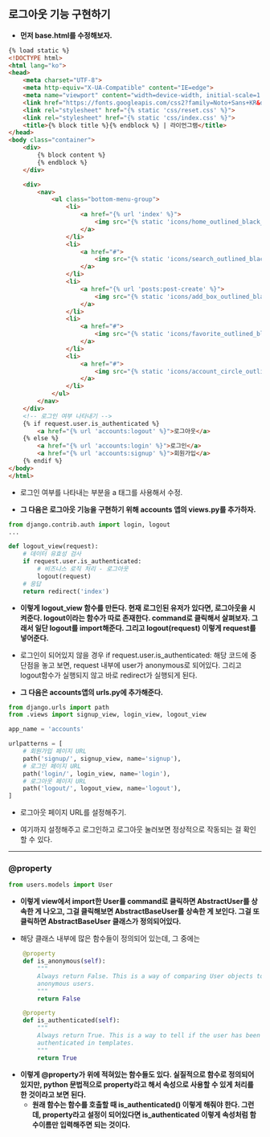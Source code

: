 ## 로그아웃 기능 구현하기
- **먼저 base.html를 수정해보자.**

```html
{% load static %}
<!DOCTYPE html>
<html lang="ko">
<head>
    <meta charset="UTF-8">
    <meta http-equiv="X-UA-Compatible" content="IE=edge">
    <meta name="viewport" content="width=device-width, initial-scale=1.0">
    <link href="https://fonts.googleapis.com/css2?family=Noto+Sans+KR&display=swap" rel="stylesheet">
    <link rel="stylesheet" href="{% static 'css/reset.css' %}">
    <link rel="stylesheet" href="{% static 'css/index.css' %}">
    <title>{% block title %}{% endblock %} | 라이언그램</title>
</head>
<body class="container">
    <div>
        {% block content %}
        {% endblock %}
    </div>

    <div>
        <nav>
            <ul class="bottom-menu-group">
                <li>
                    <a href="{% url 'index' %}">
                        <img src="{% static 'icons/home_outlined_black_36dp.svg' %}" alt="홈"/>
                    </a>
                </li>
                <li>
                    <a href="#">
                        <img src="{% static 'icons/search_outlined_black_36dp.svg' %}" alt="검색"/>
                    </a>
                </li>
                <li>
                    <a href="{% url 'posts:post-create' %}">
                        <img src="{% static 'icons/add_box_outlined_black_36dp.svg' %}" alt="글쓰기"/>
                    </a>
                </li>
                <li>
                    <a href="#">
                        <img src="{% static 'icons/favorite_outlined_black_36dp.svg' %}" alt="좋아요"/>
                    </a>
                </li>
                <li>
                    <a href="#">
                        <img src="{% static 'icons/account_circle_outlined_black_36dp.svg' %}" alt="프로필"/>
                    </a>
                </li>
            </ul>
        </nav>
    </div>
    <!-- 로그인 여부 나타내기 -->
    {% if request.user.is_authenticated %}
        <a href="{% url 'accounts:logout' %}">로그아웃</a>
    {% else %}
        <a href="{% url 'accounts:login' %}">로그인</a>
        <a href="{% url 'accounts:signup' %}">회원가입</a>
    {% endif %}
</body>
</html>
```

- 로그인 여부를 나타내는 부분을 a 태그를 사용해서 수정.

- **그 다음은 로그아웃 기능을 구현하기 위해 accounts 앱의 views.py를 추가하자.**

```python
from django.contrib.auth import login, logout
...

def logout_view(request):
    # 데이터 유효성 검사
    if request.user.is_authenticated:
        # 비즈니스 로직 처리 - 로그아웃
        logout(request)
    # 응답
    return redirect('index')
```

- **이렇게 logout_view 함수를 만든다. 현재 로그인된 유저가 있다면, 로그아웃을 시켜준다. logout이라는 함수가 따로 존재한다. command로 클릭해서 살펴보자. 그래서 일단 logout를 import해준다. 
  그리고 logout(request) 이렇게 request를 넣어준다.**
- 로그인이 되어있지 않을 경우 if request.user.is_authenticated: 해당 코드에 중단점을 놓고 보면, request 내부에 user가 anonymous로 되어있다. 그리고 logout함수가 실행되지 않고 바로 redirect가 실행되게 된다.


- **그 다음은 accounts앱의 urls.py에 추가해준다.**

```python
from django.urls import path
from .views import signup_view, login_view, logout_view

app_name = 'accounts'

urlpatterns = [
    # 회원가입 페이지 URL
    path('signup/', signup_view, name='signup'),
    # 로그인 페이지 URL
    path('login/', login_view, name='login'),
    # 로그아웃 페이지 URL
    path('logout/', logout_view, name='logout'),
]
```

- 로그아웃 페이지 URL를 설정해주기.


- 여기까지 설정해주고 로그인하고 로그아웃 눌러보면 정상적으로 작동되는 걸 확인할 수 있다.




* * *
### @property

```python
from users.models import User
```

- **이렇게 view에서 import한 User를 command로 클릭하면 AbstractUser를 상속한 게 나오고, 그걸 클릭해보면 AbstractBaseUser를 상속한 게 보인다. 그걸 또 클릭하면 AbstractBaseUser 클래스가 정의되어있다.**


- 해당 클래스 내부에 많은 함수들이 정의되어 있는데, 그 중에는 

```python
    @property
    def is_anonymous(self):
        """
        Always return False. This is a way of comparing User objects to
        anonymous users.
        """
        return False

    @property
    def is_authenticated(self):
        """
        Always return True. This is a way to tell if the user has been
        authenticated in templates.
        """
        return True
```

- **이렇게 @property가 위에 적혀있는 함수들도 있다. 실질적으로 함수로 정의되어 있지만, python 문법적으로 property라고 해서 속성으로 사용할 수 있게 처리를 한 것이라고 보면 된다.**
  - **원래 함수는 함수를 호출할 때 is_authenticated() 이렇게 해줘야 한다. 그런데, property라고 설정이 되어있다면 is_authenticated 이렇게 속성처럼 함수이름만 입력해주면 되는 것이다.**










